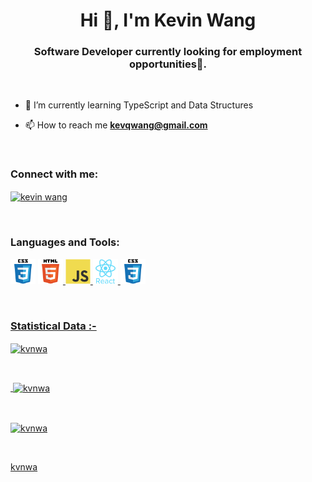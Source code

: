 <h1 align="center">Hi 👋, I'm Kevin Wang</h1>
<h3 align="center">Software Developer currently looking for employment opportunities🌟.</h3>

<br>



- 🌱 I’m currently learning TypeScript and Data Structures

- 📫 How to reach me **kevqwang@gmail.com**


<br>

<h3 align="left">Connect with me:</h3>
<p align="left">
  <a href="https://www.linkedin.com/in/kevinqwang/" target="blank"><img align="center"
      src="https://raw.githubusercontent.com/rahuldkjain/github-profile-readme-generator/master/src/images/icons/Social/linked-in-alt.svg"
      alt="kevin wang" height="30" width="40" /></a>
</p>

<br>

<h3 align="left">Languages and Tools:</h3>
<p align="left"> <img
      src="https://raw.githubusercontent.com/devicons/devicon/master/icons/css3/css3-original-wordmark.svg" alt="css3"
      width="40" height="40" /> </a> <a href="https://www.w3.org/html/" target="_blank" rel="noreferrer"> <img
      src="https://raw.githubusercontent.com/devicons/devicon/master/icons/html5/html5-original-wordmark.svg"
      alt="html5" width="40" height="40" /> </a> <a href="https://www.adobe.com/in/products/illustrator.html"
    target="_blank" rel="noreferrer"> <img
      src="https://raw.githubusercontent.com/devicons/devicon/master/icons/javascript/javascript-original.svg"
      alt="javascript" width="40" height="40" /> <a href="https://reactjs.org/" target="_blank" rel="noreferrer"> <img
      src="https://raw.githubusercontent.com/devicons/devicon/master/icons/react/react-original-wordmark.svg"
      alt="react" width="40" height="40" /> </a> </a> 
      <img
      src="https://raw.githubusercontent.com/devicons/devicon/master/icons/css3/css3-original-wordmark.svg" alt="css3"
      width="40" height="40" /> </a> <a href="https://www.w3.org/html/" target="_blank" rel="noreferrer">
      </p>

<br>

<h3>Statistical Data :-</h3>
<p><img align="center"
    src="https://github-readme-stats.vercel.app/api/top-langs?username=kvnwa&show_icons=true&locale=en&bg_color=0d1117&text_color=ffffff&layout=compact"
    alt="kvnwa" 
    bg_color=#808080/></p>

<br>

<p>&nbsp;<img align="center" src="https://github-readme-stats.vercel.app/api?username=kvnwa&show_icons=true&locale=en&bg_color=0d1117&text_color=ffffff&repo=convoychat"
    alt="kvnwa" /></p>

<br>

<p><img align="center" src="https://github-readme-streak-stats.herokuapp.com/?user=kvnwa&theme=dark&background=0d1117&date_format=M%20j%5B%2C%20Y%5D" alt="kvnwa" /></p>
      
<p align="left"> <a href="https://twitter.com/" target="blank"><img
      src="https://img.shields.io/twitter/follow/?logo=twitter&style=for-the-badge" alt="" /></a> </p>

[kvnwa](https://github.com/kvnwa)
